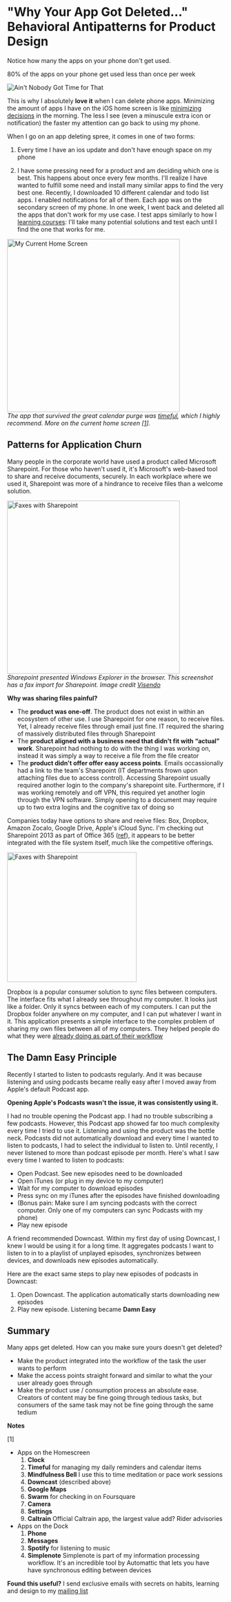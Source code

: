 
# "Why Your App Got Deleted…" Behavioral Antipatterns for Product Design

Notice how many the apps on your phone don't get used.

80% of the apps on your phone get used less than once per week

![Ain't Nobody Got Time for That](aint-nobody.gif)

This is why I absolutely **love it** when I can delete phone apps. Minimizing the amount of apps I have on the iOS home screen is like [minimizing decisions](http://frankc.wordpress.com/2014/08/03/playlist-your-morning-routine-beat-complexity-like-a-boss/) in the morning. The less I see (even a minuscule extra icon or notification) the faster my attention can go back to using my phone.

When I go on an app deleting spree, it comes in one of two forms:

1) Every time I have an ios update and don't have enough space on my phone

2) I have some pressing need for a product and am deciding which one is best. This happens about once every few months. I'll realize I have wanted to fulfill some need and install many similar apps to find the very best one. Recently, I downloaded 10 different calendar and todo list apps. I enabled notifications for all of them. Each app was on the secondary screen of my phone. In one week, I went back and deleted all the apps that don't work for my use case. I test apps similarly to how I [learning courses](frankc.wordpress.com/2014/10/26/the-ultimate-beginners-guide-to-web-development-lessons-from-the-web-lead-of-an-amazon-web-service/): I'll take many potential solutions and test each until I find the one that works for me.

[<img src="homescreen.png" alt="My Current Home Screen" height="400px">](homescreen.png) <br>
*The app that survived the great calendar purge was [timeful](http://timeful.com), which I highly recommend. More on the current home screen [[1](#application-churn-notes)].*

## Patterns for Application Churn

Many people in the corporate world have used a product called Microsoft Sharepoint. For those who haven't used it, it's Microsoft's web-based tool to share and receive documents, securely. In each workplace where we used it, Sharepoint was more of a hindrance to receive files than a welcome solution.

[<img src="faxes-sharepoint.png" alt="Faxes with Sharepoint" height="400px">](faxes-sharepoint.png)<br>
*Sharepoint presented Windows Explorer in the browser. This screenshot has a fax import for Sharepoint. Image credit [Visendo](http://www.blog.visendo.com/post/2010/08/27/Visendo-Fax-Server-and-SharePoint-2010-How-to-ScreenShots.aspx)*

**Why was sharing files painful?**

- The **product was one-off**. The product does not exist in within an ecosystem of other use. I use Sharepoint for one reason, to receive files. Yet, I already receive files through email just fine. IT required the sharing of massively distributed files through Sharepoint
- The **product aligned with a business need that didn't fit with “actual” work**. Sharepoint had nothing to do with the thing I was working on, instead it was simply a way to receive a file from the file creator
- The **product didn't offer offer easy access points**. Emails occassionally had a link to the team's Sharepoint (IT departments frown upon attaching files due to access control). Accessing Sharepoint usually required another login to the company's sharepoint site. Furthermore, if I was working remotely and off VPN, this required yet another login through the VPN software.  Simply opening to a document may require up to two extra logins and the cognitive tax of doing so

Companies today have options to share and reeive files: Box, Dropbox, Amazon Zocalo, Google Drive, Apple's iCloud Sync. I'm checking out Sharepoint 2013 as part of Office 365 ([ref](https://products.office.com/en-us/sharepoint/sharepoint-2013-overview-collaboration-software-features)), it appears to be better integrated with the file system itself, much like the competitive offerings.

[<img src="dropbox.png" alt="Faxes with Sharepoint" height="300px">](dropbox.png)<br>

Dropbox is a popular consumer solution to sync files between computers. The interface fits what I already see throughout my computer. It looks just like a folder. Only it syncs between each of my computers. I can put the Dropbox folder anywhere on my computer, and I can put whatever I want in it. This application presents a simple interface to the complex problem of sharing my own files between all of my computers. They helped people do what they were [already doing as part of their workflow](http://frankc.wordpress.com/2014/08/09/how-to-design-for-habit-the-secret-to-making-great-products/)

## The Damn Easy Principle

Recently I started to listen to podcasts regularly. And it was because listening and using podcasts became really easy after I moved away from Apple's default Podcast app.

**Opening Apple's Podcasts wasn't the issue, it was consistently using it.** 

I had no trouble opening the Podcast app. I had no trouble subscribing a few podcasts. However, this Podcast app showed far too much complexity every time I tried to use it. Listening and using the product was the bottle neck. Podcasts did not automatically download and every time I wanted to listen to podcasts, I had to select the individual to listen to. Until recently, I never listened to more than podcast episode per month. Here's what I saw every time I wanted to listen to podcasts:

- Open Podcast. See new episodes need to be downloaded
- Open iTunes (or plug in my device to my computer)
- Wait for my computer to download episodes
- Press sync on my iTunes after the episodes have finished downloading
- (Bonus pain: Make sure I am syncing podcasts with the correct computer. Only one of my computers can sync Podcasts with my phone)
- Play new episode

A friend recommended Downcast. Within my first day of using Downcast, I knew I would be using it for a long time. It aggregates podcasts I want to listen to in to a playlist of unplayed episodes, synchronizes between devices, and downloads new episodes automatically.

Here are the exact same steps to play new episodes of podcasts in Downcast:

1. Open Downcast. The application automatically starts downloading new episodes
2. Play new episode. Listening became **Damn Easy**

## Summary

Many apps get deleted. How can you make sure yours doesn't get deleted?

- Make the product integrated into the workflow of the task the user wants to perform
- Make the access points straight forward and similar to what the your user already goes through
- Make the product use / consumption process an absolute ease. Creators of content may be fine going through tedious tasks, but consumers of the same task may not be fine going through the same tedium 

[](id:application-churn-notes)

**Notes**

[1] 

- Apps on the Homescreen
    1. **Clock** 
    2. **Timeful** for managing my daily reminders and calendar items
    3. **Mindfulness Bell** I use this to time meditation or pace work sessions
    4. **Downcast** (described above)
    5. **Google Maps** 
    6. **Swarm** for checking in on Foursquare
    7. **Camera** 
    8. **Settings** 
    9. **Caltrain** Official Caltrain app, the largest value add? Rider advisories
- Apps on the Dock
    1. **Phone** 
    2. **Messages**
    3. **Spotify** for listening to music
    4. **Simplenote** Simplenote is part of my information processing workflow. It's an incredible tool by Automattic that lets you have have synchronous editing between devices

**Found this useful?** I send exclusive emails with secrets on habits, learning and design to my [mailing list](https://tinyletter.com/frankc)

<img src="https://ga-beacon.appspot.com/UA-36961797-1/sheets/2014-nov-application-churn" width="0" height="0">
